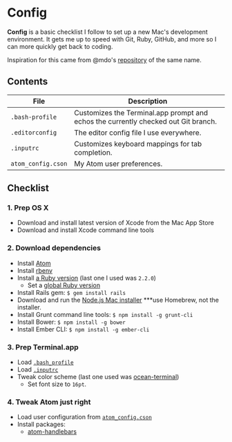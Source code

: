 # Config

**Config** is a basic checklist I follow to set up a new Mac's development environment. It gets me up to speed with Git, Ruby, GitHub, and more so I can more quickly get back to coding.

Inspiration for this came from @mdo's [repository](https://github.com/mdo/config) of the same name.

## Contents

| File | Description |
| --- | --- |
| `.bash-profile` | Customizes the Terminal.app prompt and echos the currently checked out Git branch. |
| `.editorconfig` | The editor config file I use everywhere. |
| `.inputrc` | Customizes keyboard mappings for tab completion. |
| `atom_config.cson` | My Atom user preferences. |

## Checklist

### 1. Prep OS X

- Download and install latest version of Xcode from the Mac App Store
- Download and install Xcode command line tools

### 2. Download dependencies

- Install [Atom](https://atom.io)
- Install [rbenv](https://github.com/sstephenson/rbenv)
- Install [a Ruby version](https://github.com/sstephenson/rbenv#installing-ruby-versions) (last one I used was `2.2.0`)
  - Set a [global Ruby version](https://github.com/sstephenson/rbenv#rbenv-global)
- Install Rails gem: `$ gem install rails`
- Download and run the [Node.js Mac installer](http://nodejs.org/download/) ***use Homebrew, not the installer.
- Install Grunt command line tools: `$ npm install -g grunt-cli`
- Install Bower: `$ npm install -g bower`
- Install Ember CLI: `$ npm install -g ember-cli`

### 3. Prep Terminal.app

- Load [`.bash_profile`](.bash_profile)
- Load [`.inputrc`](.inputrc)
- Tweak color scheme (last one used was [ocean-terminal](https://github.com/mdo/ocean-terminal))
  - Set font size to `16pt`.

### 4. Tweak Atom just right

- Load user configuration from [`atom_config.cson`](atom_config.cson)
- Install packages:
  - [atom-handlebars](https://atom.io/packages/atom-handlebars)
